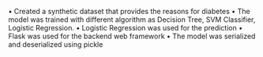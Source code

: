 •	Created a synthetic dataset that provides the reasons for diabetes
•	The model was trained with different algorithm as Decision Tree, SVM Classifier, Logistic Regression.
•	Logistic Regression was used for the prediction
•	Flask was used for the backend web framework
•	The model was serialized and deserialized using pickle
